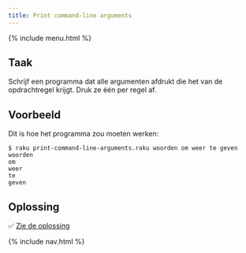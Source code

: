 ```yaml
---
title: Print command-line arguments
---
```


{% include menu.html %}

## Taak

Schrijf een programma dat alle argumenten afdrukt die het van de opdrachtregel krijgt. Druk ze één per regel af.

## Voorbeeld

Dit is hoe het programma zou moeten werken:

```console
$ raku print-command-line-arguments.raku woorden om weer te geven
woorden
om
weer
te
geven
```

## Oplossing

✅ [Zie de oplossing](solution)

{% include nav.html %}